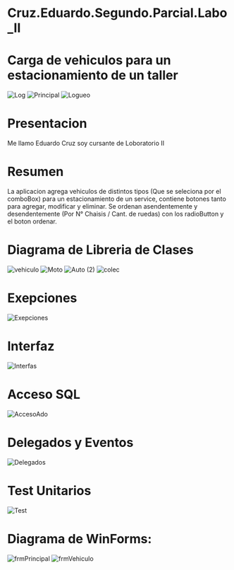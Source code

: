 # Cruz.Eduardo.Segundo.Parcial.Labo_II

# Carga de vehiculos para un estacionamiento de un taller

![Log](https://github.com/EduardoCruzfm/Cruz.Eduardo.Primer.Parcial.Labo_II/assets/114032061/538b3059-31bb-4b0e-9a80-86f5deb7913b)
![Principal](https://github.com/EduardoCruzfm/Cruz.Eduardo.Segundo.Parcial.Labo_II/assets/114032061/eab4fbed-2dd5-4da2-a76c-c9afd8ba6a2f)
![Logueo](https://github.com/EduardoCruzfm/Cruz.Eduardo.Primer.Parcial.Labo_II/assets/114032061/17019b9f-44af-4a4c-9de2-e5013258c0de)

# Presentacion
  Me llamo Eduardo Cruz soy cursante de Loboratorio II

# Resumen
  La aplicacion agrega vehiculos de distintos tipos (Que se seleciona por el comboBox) para un estacionamiento de un service,
  contiene botones tanto para agregar, modificar y eliminar. Se ordenan asendentemente y desendentemente (Por N° Chaisis / Cant. de ruedas)
  con los radioButton y el boton ordenar.

# Diagrama de Libreria de Clases
![vehiculo](https://github.com/EduardoCruzfm/Cruz.Eduardo.Primer.Parcial.Labo_II/assets/114032061/7162e65c-33cf-4f7c-bc0c-7acba3f63d99)
![Moto](https://github.com/EduardoCruzfm/Cruz.Eduardo.Primer.Parcial.Labo_II/assets/114032061/b39c168d-c5e8-440b-b27b-bcbf4c1c934f)
![Auto (2)](https://github.com/EduardoCruzfm/Cruz.Eduardo.Primer.Parcial.Labo_II/assets/114032061/4a3c347b-ddfb-4613-a92c-3627ce784805)
![colec](https://github.com/EduardoCruzfm/Cruz.Eduardo.Primer.Parcial.Labo_II/assets/114032061/187bf892-c060-4924-8eb4-df365fbb97b9)

# Exepciones
![Exepciones](https://github.com/EduardoCruzfm/Cruz.Eduardo.Segundo.Parcial.Labo_II/assets/114032061/af790ba6-ccbe-4542-a17e-9580b9a7888c)
# Interfaz
![Interfas](https://github.com/EduardoCruzfm/Cruz.Eduardo.Segundo.Parcial.Labo_II/assets/114032061/76049d77-6681-40a3-a09b-8bd1d07c9df5)
# Acceso SQL
![AccesoAdo](https://github.com/EduardoCruzfm/Cruz.Eduardo.Segundo.Parcial.Labo_II/assets/114032061/eaacb7ae-2a36-4368-8b74-7a0aaaeea2de)
# Delegados y Eventos
![Delegados](https://github.com/EduardoCruzfm/Cruz.Eduardo.Segundo.Parcial.Labo_II/assets/114032061/def325e7-fda9-4540-8b14-3ac6b7c3fbea)
# Test Unitarios
![Test](https://github.com/EduardoCruzfm/Cruz.Eduardo.Segundo.Parcial.Labo_II/assets/114032061/cb1a3a91-6650-4829-b9b6-0045489da14b)


# Diagrama de WinForms:
![frmPrincipal](https://github.com/EduardoCruzfm/Cruz.Eduardo.Segundo.Parcial.Labo_II/assets/114032061/4f38042d-d395-4d99-8dc4-d6d6a951f645)
![frmVehiculo](https://github.com/EduardoCruzfm/Cruz.Eduardo.Segundo.Parcial.Labo_II/assets/114032061/620ac924-007f-467a-b0d1-be4e41a649d7)

